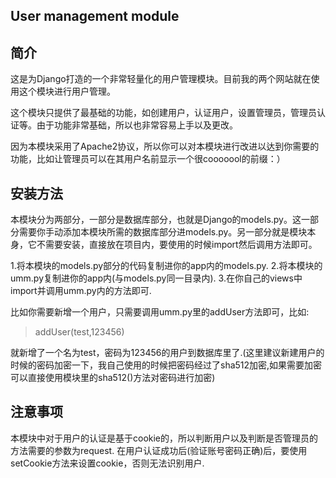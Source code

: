 User management module
---

简介
---
这是为Django打造的一个非常轻量化的用户管理模块。目前我的两个网站就在使用这个模块进行用户管理。

这个模块只提供了最基础的功能，如创建用户，认证用户，设置管理员，管理员认证等。由于功能非常基础，所以也非常容易上手以及更改。

因为本模块采用了Apache2协议，所以你可以对本模块进行改进以达到你需要的功能，比如让管理员可以在其用户名前显示一个很cooooool的前缀：）

安装方法
---
本模块分为两部分，一部分是数据库部分，也就是Django的models.py。这一部分需要你手动添加本模块所需的数据库部分进models.py。另一部分就是模块本身，它不需要安装，直接放在项目内，要使用的时候import然后调用方法即可。

1.将本模块的models.py部分的代码复制进你的app内的models.py.
2.将本模块的umm.py复制进你的app内(与models.py同一目录内).
3.在你自己的views中import并调用umm.py内的方法即可.

比如你需要新增一个用户，只需要调用umm.py里的addUser方法即可，比如:
>addUser(test,123456)

就新增了一个名为test，密码为123456的用户到数据库里了.(这里建议新建用户的时候的密码加密一下，我自己使用的时候把密码经过了sha512加密,如果需要加密可以直接使用模块里的sha512()方法对密码进行加密)

注意事项
---
本模块中对于用户的认证是基于cookie的，所以判断用户以及判断是否管理员的方法需要的参数为request. 
在用户认证成功后(验证账号密码正确)后，要使用setCookie方法来设置cookie，否则无法识别用户.

